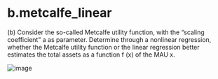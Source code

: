 # b.metcalfe_linear
(b) Consider the so-called Metcalfe utility function, with the “scaling coefficient” a as parameter. Determine through a nonlinear regression, whether the Metcalfe utility function or the linear regression better estimates the total assets as a function f (x) of the MAU x.

![image](https://user-images.githubusercontent.com/108493146/236979880-baa3606b-fce9-4172-8e0e-5d6e5326b082.png)

